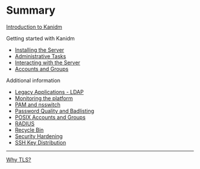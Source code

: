 # Summary

[Introduction to Kanidm](./intro.md)

Getting started with Kanidm

- [Installing the Server](./installing_the_server.md)
- [Administrative Tasks](./administrivia.md)
- [Interacting with the Server](./client_tools.md)
- [Accounts and Groups](./accounts_and_groups.md)

Additional information

- [Legacy Applications - LDAP](./ldap.md)
- [Monitoring the platform](./monitoring.md)
- [PAM and nsswitch](./pam_and_nsswitch.md)
- [Password Quality and Badlisting](./password_quality.md)
- [POSIX Accounts and Groups](./posix_accounts.md)
- [RADIUS](./radius.md)
- [Recycle Bin](./recycle_bin.md)
- [Security Hardening](./security_hardening.md)
- [SSH Key Distribution](./ssh_key_dist.md)

-----------
[Why TLS?](./why_tls.md)

